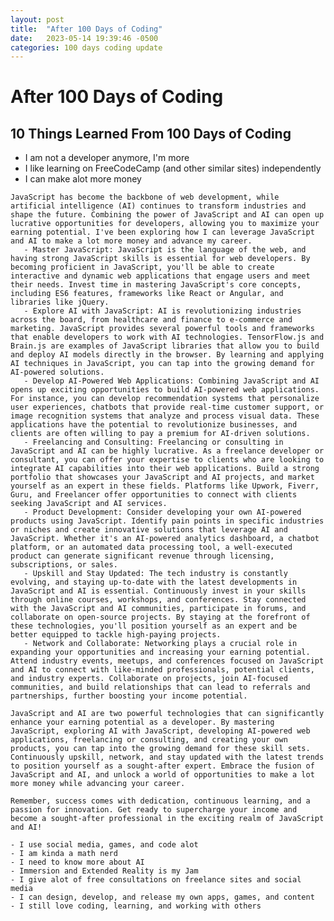 ```yaml
---
layout: post
title:  "After 100 Days of Coding"
date:   2023-05-14 19:39:46 -0500
categories: 100 days coding update
---
```


# After 100 Days of Coding

## 10 Things Learned From 100 Days of Coding
   - I am not a developer anymore, I'm more
   - I like learning on FreeCodeCamp (and other similar sites) independently
   - I can make alot more money

    JavaScript has become the backbone of web development, while artificial intelligence (AI) continues to transform industries and shape the future. Combining the power of JavaScript and AI can open up lucrative opportunities for developers, allowing you to maximize your earning potential. I've been exploring how I can leverage JavaScript and AI to make a lot more money and advance my career.
       - Master JavaScript: JavaScript is the language of the web, and having strong JavaScript skills is essential for web developers. By becoming proficient in JavaScript, you'll be able to create interactive and dynamic web applications that engage users and meet their needs. Invest time in mastering JavaScript's core concepts, including ES6 features, frameworks like React or Angular, and libraries like jQuery.
       - Explore AI with JavaScript: AI is revolutionizing industries across the board, from healthcare and finance to e-commerce and marketing. JavaScript provides several powerful tools and frameworks that enable developers to work with AI technologies. TensorFlow.js and Brain.js are examples of JavaScript libraries that allow you to build and deploy AI models directly in the browser. By learning and applying AI techniques in JavaScript, you can tap into the growing demand for AI-powered solutions.
       - Develop AI-Powered Web Applications: Combining JavaScript and AI opens up exciting opportunities to build AI-powered web applications. For instance, you can develop recommendation systems that personalize user experiences, chatbots that provide real-time customer support, or image recognition systems that analyze and process visual data. These applications have the potential to revolutionize businesses, and clients are often willing to pay a premium for AI-driven solutions.
       - Freelancing and Consulting: Freelancing or consulting in JavaScript and AI can be highly lucrative. As a freelance developer or consultant, you can offer your expertise to clients who are looking to integrate AI capabilities into their web applications. Build a strong portfolio that showcases your JavaScript and AI projects, and market yourself as an expert in these fields. Platforms like Upwork, Fiverr, Guru, and Freelancer offer opportunities to connect with clients seeking JavaScript and AI services.
       - Product Development: Consider developing your own AI-powered products using JavaScript. Identify pain points in specific industries or niches and create innovative solutions that leverage AI and JavaScript. Whether it's an AI-powered analytics dashboard, a chatbot platform, or an automated data processing tool, a well-executed product can generate significant revenue through licensing, subscriptions, or sales.
       - Upskill and Stay Updated: The tech industry is constantly evolving, and staying up-to-date with the latest developments in JavaScript and AI is essential. Continuously invest in your skills through online courses, workshops, and conferences. Stay connected with the JavaScript and AI communities, participate in forums, and collaborate on open-source projects. By staying at the forefront of these technologies, you'll position yourself as an expert and be better equipped to tackle high-paying projects.
       - Network and Collaborate: Networking plays a crucial role in expanding your opportunities and increasing your earning potential. Attend industry events, meetups, and conferences focused on JavaScript and AI to connect with like-minded professionals, potential clients, and industry experts. Collaborate on projects, join AI-focused communities, and build relationships that can lead to referrals and partnerships, further boosting your income potential.

    JavaScript and AI are two powerful technologies that can significantly enhance your earning potential as a developer. By mastering JavaScript, exploring AI with JavaScript, developing AI-powered web applications, freelancing or consulting, and creating your own products, you can tap into the growing demand for these skill sets. Continuously upskill, network, and stay updated with the latest trends to position yourself as a sought-after expert. Embrace the fusion of JavaScript and AI, and unlock a world of opportunities to make a lot more money while advancing your career.

    Remember, success comes with dedication, continuous learning, and a passion for innovation. Get ready to supercharge your income and become a sought-after professional in the exciting realm of JavaScript and AI!
    
    - I use social media, games, and code alot
    - I am kinda a math nerd
    - I need to know more about AI
    - Immersion and Extended Reality is my Jam
    - I give alot of free consultations on freelance sites and social media
    - I can design, develop, and release my own apps, games, and content
    - I still love coding, learning, and working with others
